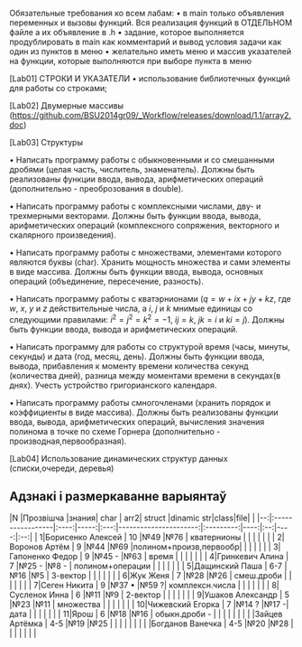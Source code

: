 Обязательные требования ко всем лабам:
• в main только объявления переменных и вызовы функций. Вся реализация функций в ОТДЕЛЬНОМ файле а их объявление в .h
• задание, которое выполняется продублировать в main как комментарий и вывод условия задачи как один из пунктов в меню
• желательно иметь меню и массив указателей на функции, которые выполняются при выборе пункта в меню

[Lab01] СТРОКИ И УКАЗАТЕЛИ 
•	использование библиотечных функций для работы со строками;

[Lab02] Двумерные массивы (https://github.com/BSU2014gr09/_Workflow/releases/download/1.1/array2.doc)

[Lab03] Структуры

• Написать программу работы с обыкновенными и со смешанными дробями (целая часть, числитель, знаменатель). Должны быть реализованы функции ввода, вывода, арифметических операций (дополнительно - преоброзования в double).

• Написать программу работы с комплексными числами, дву- и трехмерными векторами. Должны быть функции ввода, вывода, арифметических операций (комплексного сопряжения, векторного и скалярного произведения).

• Написать программу работы с множествами, элементами которого являются буквы (char). Хранить мощность множества и сами элементы в виде массива. Должны быть функции ввода, вывода,  основных операций (объединение, пересечение, разность).

• Написать программу работы с кватэрнионами ($q=w+ix+jy+kz$, где $w$, $x$, $y$ и $z$ действительные числа,
а $i$, $j$ и $k$ мнимые единицы со следующими правилами: $i^2=j^2=k^2=-1$, $ij=k$, $jk=i$ и $ki=j$). Должны быть функции
ввода, вывода и арифметических операций.

• Написать программу для работы со структурой время (часы, минуты, секунды) и дата (год, месяц, день). Должны быть функции
ввода, вывода, прибавления к моменту времени количества секунд (количества дней), разница между моментами времени в секундах(в днях). Учесть устройство григорианского календаря.

• Написать программу работы смногочленами (хранить порядок и коэффициенты в виде массива). Должны быть реализованы функции ввода, вывода, арифметических операций, вычисления значения полинома в точке по схеме Горнера (дополнительно - производная,первообразная).

[Lab04] Использование динамических структур данных (списки,очереди, деревья)

## Адзнакі і размеркаванне варыянтаў


|N  |Прозвішча         |знания| char | arr2|     struct            |dinamic str|class|file|     |
|--:|:-----------------|:----:|-----:|:---:|----------------------:|:---------:|----:|:--:|----:|:--:|
|  1|Борисенко Алексей |  10  |№49   |№76  | кватернионы           |           |     |    |     |    |
|  2|Воронов Артём     |  9   |№44   |№69  |полином+произв,первообр|           |     |    |     |    |
|  3|Гапоненко Федор   |  9   |№45 - |№63  | время                 |           |     |    |     |    |
|  4|Гринкевич Алина   |  7   |№25 - |№8 - | полином+операции      |           |     |    |     |    |
|  5|Дащинский Паша    |  6-7 |№16   |№5   | 3-вектор              |           |     |    |     |    |
|  6|Жук Женя          |  7   |№28   |№26  | смеш.дроби            |           |     |    |     |    |
|  7|Сеген Никита      |  9   |№37 • |№59 ?| комплексн.числа       |           |     |    |     |    |
|  8|Сусленок Инна     |  6   |№11   |№9   | 2-вектор              |           |     |    |     |    |
|  9|Ушаков Александр  |  5   |№23   |№11  | множества             |           |     |    |     |    |
| 10|Чижевский Егорка  |  7   |№14 ? |№17 -| дата                  |           |     |    |     |    |
| 11|Ярош              |  6   |№18   |№16  | обыкн.дроби        -  |           |     |    |     |    |
|
|   |Зайцев Артёмка    |  4-5 |№19   |№25  |      |       |     |    |     |    |
|   |Богданов Ванечка  |  4-5 |№20   |№28  |      |       |     |    |     |    |

